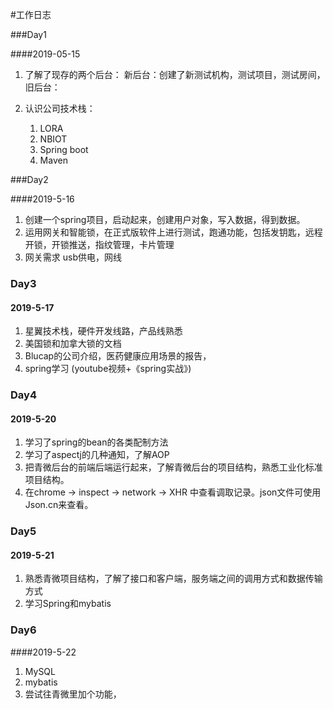 #工作日志



###Day1

####2019-05-15

1. 了解了现存的两个后台：
       新后台：创建了新测试机构，测试项目，测试房间，
       旧后台：

2. 认识公司技术栈：
   1. LORA
   2. NBIOT
   3. Spring boot
   4. Maven



###Day2

####2019-5-16



1. 创建一个spring项目，启动起来，创建用户对象，写入数据，得到数据。
2. 运用网关和智能锁，在正式版软件上进行测试，跑通功能，包括发钥匙，远程开锁，开锁推送，指纹管理，卡片管理
3. 网关需求 usb供电，网线



### Day3

#### 2019-5-17

1. 星翼技术栈，硬件开发线路，产品线熟悉
2. 美国锁和加拿大锁的文档
3. Blucap的公司介绍，医药健康应用场景的报告，
4. spring学习 (youtube视频+《spring实战》)



### Day4

#### 2019-5-20

1. 学习了spring的bean的各类配制方法	
2. 学习了aspectj的几种通知，了解AOP
3. 把青微后台的前端后端运行起来，了解青微后台的项目结构，熟悉工业化标准项目结构。
4. 在chrome -> inspect -> network -> XHR 中查看调取记录。json文件可使用Json.cn来查看。



### Day5

#### 2019-5-21

1. 熟悉青微项目结构，了解了接口和客户端，服务端之间的调用方式和数据传输方式
2. 学习Spring和mybatis



### Day6

####2019-5-22

1. MySQL
2. mybatis
3. 尝试往青微里加个功能，
